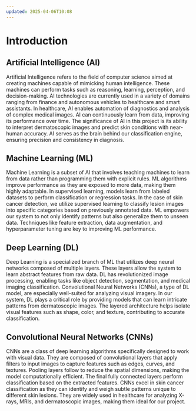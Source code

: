 ```yaml
---
updated: 2025-04-06T10:08
---
```

# Introduction

## Artificial Intelligence (AI)

Artificial Intelligence refers to the field of computer science aimed at creating machines capable of mimicking human intelligence. These machines can perform tasks such as reasoning, learning, perception, and decision-making. AI technologies are currently used in a variety of domains ranging from finance and autonomous vehicles to healthcare and smart assistants. In healthcare, AI enables automation of diagnostics and analysis of complex medical images. AI can continuously learn from data, improving its performance over time. The significance of AI in this project is its ability to interpret dermatoscopic images and predict skin conditions with near-human accuracy. AI serves as the brain behind our classification engine, ensuring precision and consistency in diagnosis.

## Machine Learning (ML)

Machine Learning is a subset of AI that involves teaching machines to learn from data rather than programming them with explicit rules. ML algorithms improve performance as they are exposed to more data, making them highly adaptable. In supervised learning, models learn from labeled datasets to perform classification or regression tasks. In the case of skin cancer detection, we utilize supervised learning to classify lesion images into specific categories based on previously annotated data. ML empowers our system to not only identify patterns but also generalize them to unseen data. Techniques like feature extraction, data augmentation, and hyperparameter tuning are key to improving ML performance.

## Deep Learning (DL)

Deep Learning is a specialized branch of ML that utilizes deep neural networks composed of multiple layers. These layers allow the system to learn abstract features from raw data. DL has revolutionized image processing, enabling tasks like object detection, segmentation, and medical imaging classification. Convolutional Neural Networks (CNNs), a type of DL model, are especially well-suited for analyzing visual imagery. In our system, DL plays a critical role by providing models that can learn intricate patterns from dermatoscopic images. The layered architecture helps isolate visual features such as shape, color, and texture, contributing to accurate classification.

## Convolutional Neural Networks (CNNs)

CNNs are a class of deep learning algorithms specifically designed to work with visual data. They are composed of convolutional layers that apply filters to input images to capture features such as edges, curves, and textures. Pooling layers follow to reduce the spatial dimensions, making the model computationally efficient. The final fully connected layers perform classification based on the extracted features. CNNs excel in skin cancer classification as they can identify and weigh subtle patterns unique to different skin lesions. They are widely used in healthcare for analyzing X-rays, MRIs, and dermatoscopic images, making them ideal for our project.

